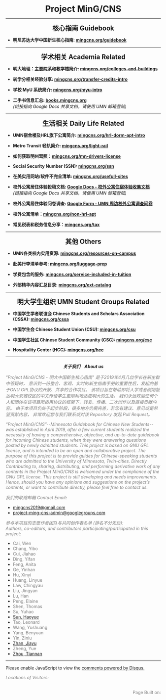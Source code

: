 <!-- Global site tag (gtag.js) - Google Analytics -->
<script async src="https://www.googletagmanager.com/gtag/js?id=G-4DT3EE5Z3Q"></script>
<script>
  window.dataLayer = window.dataLayer || [];
  function gtag(){dataLayer.push(arguments);}
  gtag('js', new Date());

  gtag('config', 'G-4DT3EE5Z3Q');
</script>
<script data-ad-client="ca-pub-3457849876540251" async src="https://pagead2.googlesyndication.com/pagead/js/adsbygoogle.js"></script>

<script>
function googleTranslateElementInit() {
  new google.translate.TranslateElement({pageLanguage: 'zh'}, 'google_translate_element');
}
</script>
<script async src="https://translate.google.com/translate_a/element.js?cb=googleTranslateElementInit"></script>

<h1 style="margin: 0 auto; text-align: center; font-weight: bold;">
Project MinG/CNS
</h1>

---

<h2 style="margin: 0 auto 10px auto; text-align: center;">核心指南 Guidebook</h2>

- **明尼苏达大学中国新生核心指南: [mingcns.org/guidebook](https://www.mingcns.org/guidebook/)**

---

<h2 style="margin: 0 auto 10px auto; text-align: center;">学术相关 Academia Related</h2>

- **明大地理：主要院系和教学楼简介: [mingcns.org/colleges-and-buildings](https://www.mingcns.org/colleges-and-buildings/)**

- **转学分相关经验分享: [mingcns.org/transfer-credits-intro](https://www.mingcns.org/transfer-credits-intro/)**

- **学校 MyU 系统简介: [mingcns.org/myu-intro](https://www.mingcns.org/myu-intro/)**

<!-- TODO(tnz): Making it visible again when we're ready. -->
<!-- - **图书馆资源简介: _Coming soon_** -->

- **二手书信息汇总: [books.mingcns.org](http://books.mingcns.org)**  
_(链接指向 Google Docs 共享文档，请使用 UMN 邮箱登陆)_

---

<h2 style="margin: 0 auto 10px auto; text-align: center;">生活相关 Daily Life Related</h2>

- **UMN宿舍楼及HRL旗下公寓简介: [mingcns.org/hrl-dorm-apt-intro](https://www.mingcns.org/hrl-dorm-apt-intro/)**

- **Metro Transit 轻轨简介: [mingcns.org/light-rail](https://www.mingcns.org/light-rail/)**

- **如何获取明州驾照：[mingcns.org/mn-drivers-license](https://www.mingcns.org/mn-drivers-license/)**

- **Social Security Number (SSN): [mingcns.org/ssn](https://www.mingcns.org/ssn/)**

- **在美实用网站/软件不完全清单: [mingcns.org/usefull-sites](https://www.mingcns.org/usefull-sites/)**

- **校外公寓居住体验投稿文档: [Google Docs - 校外公寓住宿体验收集文档](https://docs.google.com/document/d/1ngJgvJHpXnkCUGh_BuKL2OhEj4we9tY6eKFgxbkGQ-0/edit?usp=sharing)**  
_(链接指向 Google Docs 共享文档，请使用 UMN 邮箱登陆)_

- **校外公寓居住体验问卷调查: [Google Form - UMN 周边校外公寓调查问卷](https://forms.gle/7J76TUhS7u2BZTAZ7)**  

- **校外公寓清单：[mingcns.org/non-hrl-apt](https://www.mingcns.org/non-hrl-apt/)**

- **常见税表和税务信息分享：[mingcns.org/tax](https://www.mingcns.org/tax/)**

<!-- TODO(tnz): Making it visible again when we're ready. -->
<!-- - **校外公寓居住体验汇总: _Coming soon_** -->

---

<h2 style="margin: 0 auto 10px auto; text-align: center;">其他 Others</h2>

- **UMN各类校内实用资源: [mingcns.org/resources-on-campus](https://www.mingcns.org/resources-on-campus/)**

- **赴美行李清单参考: [mingcns.org/luggage-prep](https://www.mingcns.org/luggage-prep/)**

- **学费包含的服务: [mingcns.org/service-included-in-tuition](https://www.mingcns.org/service-included-in-tuition/)**

- **外部精华内容汇总目录: [mingcns.org/ext-catalog](https://www.mingcns.org/ext-catalog/)**

---

<h2 style="margin: 0 auto 10px auto; text-align: center;">明大学生组织 UMN Student Groups Related</h2>

- **中国学生学者联谊会 Chinese Students and Scholars Association (CSSA): [mingcns.org/cssa](https://www.mingcns.org/cssa/)**

- **中国学生会 Chinese Student Union (CSU): [mingcns.org/csu](https://www.mingcns.org/csu/)**

- **中国学生社区 Chinese Student Community (CSC): [mingcns.org/csc](https://www.mingcns.org/csc/)**

- **Hospitality Center (HCC): [mingcns.org/hcc](https://www.mingcns.org/hcc/)**

---

<p style="margin: 20px auto 15px auto; text-align: center; font-style: italic; font-weight: bold;" id="about-us">
关于我们 <span style="margin-left: 10px">About us</span>
</p>

_<font color="grey">“Project MinG/CNS - 明大中国新生核心指南" 是于2019年4月几位学长在新生群中答疑时， 意识到一份整合、客观、实时的新生指南手册的重要性后，发起的基于GNU GPL协议的开放、共享的合作项目。 该项目旨在帮助即将入学或者刚刚抵达明大双城校区的中文母语学生更顺利地适应明大的生活。 我们永远欢迎任何个人和团体在该项目所适用协议的框架下，转发、传播、二次创作以及直接贡献内容。 由于本项目仍处于起步阶段，很多地方仍需完善，若您有建议、意见或是希望贡献内容， 非常欢迎您与我们联系或对该 Repository 发起 Pull Request。</font>_

_<font color="grey">“Project MinG/CNS”--Minnesota Guidebook for Chinese New Students--was established in April 2019, after a few current students realized the necessity of having a comprehensive, objective, and up-to-date guidebook for incoming Chinese students, when they were answering questions posted by newly admitted students. This project is based on GNU GPL license, and is intended to be an open and collaborative project. The purpose of this project is to provide guides for Chinese-speaking students who are admitted to the University of Minnesota, Twin-cities. Directly Contributing to, sharing, distributing, and performing derivative work of any contents in the Project MinG/CNS is welcomed under the compliance of the GNU GPL license. This project is still developing and needs improvements. Hence, should you have any opinions and suggestions on the project’s contents, or want to contribute directly, please feel free to contact us.</font>_


_<font color="grey">我们的联络邮箱 Contact Email</font>:_  
* [mingcns2019@gmail.com](mailto:MinGCNS2019@gmail.com)
* [project-ming-cns-admin@googlegroups.com](mailto:project-ming-cns-admin@googlegroups.com)

_<font color="grey">参与本项目的志愿作者团队与共同创作者名单 (排名不分先后):</font>_  
_<font color="grey">Authors, co-editors, and contributors participating/participated in this project:</font>_

* <font color="grey">Cai, Wen</font>
* <font color="grey">Chang, Yibo</font>
* <font color="grey">Cui, Jiahao</font>
* <font color="grey">Ding, Yifan</font>
* <font color="grey">Feng, Anita</font>
* <font color="grey">Ge, Yinhan</font>
* <font color="grey">Hu, Xinyi</font>
* <font color="grey">Huang, Linyue</font>
* <font color="grey">Law, Chingyau</font>
* <font color="grey">Liu, Jingyan</font>
* <font color="grey">Lu, Han</font>
* <font color="grey">Peng, Elaine</font>
* <font color="grey">Shen, Thomas</font>
* <font color="grey">Su, Yuhao</font>
* [Sun, Haoyue](https://github.com/H-Yue-Sun)
* <font color="grey">Tao, Leonard</font>
* <font color="grey">Wang, Yushuang</font>
* <font color="grey">Yang, Benyuan</font>
* <font color="grey">Yin, Ziniu</font>
* [Zhan, Jiayu](https://www.linkedin.com/in/jiayu-zhan-b62a4714a/)
* <font color="grey">Zheng, Yue</font>
* [Zhou, Tiannan](https://www.linkedin.com/in/tiannanzhou)

---

<div id="disqus_thread"></div>
<script async>
    var disqus_config = function () {
    this.page.url = 'https://www.mingcns.org/';
    this.page.identifier = 'index';
    };

    (function() { // DON'T EDIT BELOW THIS LINE
    var d = document, s = d.createElement('script');
    s.src = 'https://mingcns.disqus.com/embed.js';
    s.setAttribute('data-timestamp', +new Date());
    (d.head || d.body).appendChild(s);
    })();
</script>
<noscript>Please enable JavaScript to view the <a href="https://disqus.com/?ref_noscript">comments powered by Disqus.</a></noscript>

_<font color="grey">Locations of Visitors: </font>_
<div style="width: 50%; ">
<script type='text/javascript' id='clustrmaps' src='//cdn.clustrmaps.com/map_v2.js?cl=ffffff&w=a&t=tt&d=6dgA5xsRget7ciqINHnS-LTZ2Bt67OdMGfiecR3Qa-8&cmo=ff7a00&cmn=ff0000&ct=ffffff&co=2d78ad'></script>
</div><br>

<div id="google_translate_element" style="float:left"></div>

<div align="right" style="color: grey">
Page Built on:
<i><script type="text/javascript"> document.write(document.lastModified); </script></i>
</div>
